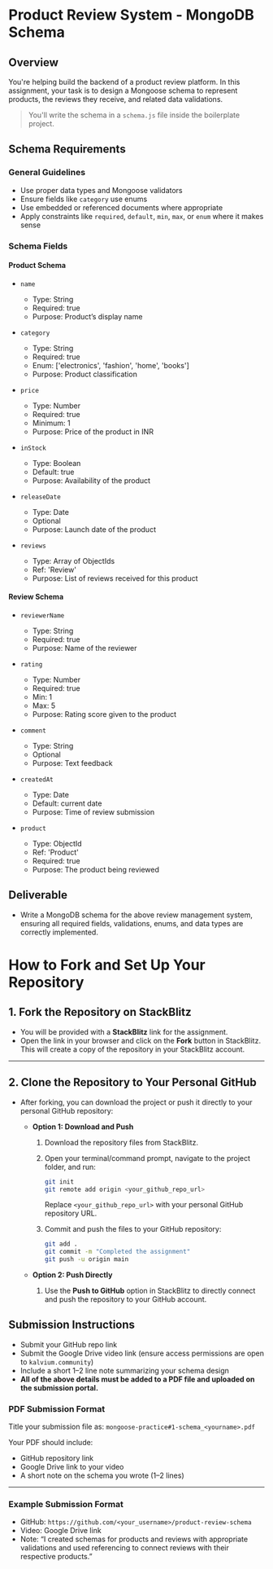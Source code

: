 # **Product Review System - MongoDB Schema**

## **Overview**

You're helping build the backend of a product review platform. In this assignment, your task is to design a Mongoose schema to represent products, the reviews they receive, and related data validations.

> You'll write the schema in a `schema.js` file inside the boilerplate project.

## **Schema Requirements**

### **General Guidelines**

- Use proper data types and Mongoose validators
- Ensure fields like `category` use enums
- Use embedded or referenced documents where appropriate
- Apply constraints like `required`, `default`, `min`, `max`, or `enum` where it makes sense

### **Schema Fields**

#### **Product Schema**

- `name`

  - Type: String
  - Required: true
  - Purpose: Product’s display name

- `category`

  - Type: String
  - Required: true
  - Enum: \['electronics', 'fashion', 'home', 'books']
  - Purpose: Product classification

- `price`

  - Type: Number
  - Required: true
  - Minimum: 1
  - Purpose: Price of the product in INR

- `inStock`

  - Type: Boolean
  - Default: true
  - Purpose: Availability of the product

- `releaseDate`

  - Type: Date
  - Optional
  - Purpose: Launch date of the product

- `reviews`

  - Type: Array of ObjectIds
  - Ref: 'Review'
  - Purpose: List of reviews received for this product

#### **Review Schema**

- `reviewerName`

  - Type: String
  - Required: true
  - Purpose: Name of the reviewer

- `rating`

  - Type: Number
  - Required: true
  - Min: 1
  - Max: 5
  - Purpose: Rating score given to the product

- `comment`

  - Type: String
  - Optional
  - Purpose: Text feedback

- `createdAt`

  - Type: Date
  - Default: current date
  - Purpose: Time of review submission

- `product`

  - Type: ObjectId
  - Ref: 'Product'
  - Required: true
  - Purpose: The product being reviewed

## **Deliverable**

- Write a MongoDB schema for the above review management system, ensuring all required fields, validations, enums, and data types are correctly implemented.

# **How to Fork and Set Up Your Repository**

## **1. Fork the Repository on StackBlitz**

- You will be provided with a **StackBlitz** link for the assignment.
- Open the link in your browser and click on the **Fork** button in StackBlitz.
  This will create a copy of the repository in your StackBlitz account.

---

## **2. Clone the Repository to Your Personal GitHub**

- After forking, you can download the project or push it directly to your personal GitHub repository:

  - **Option 1: Download and Push**

    1. Download the repository files from StackBlitz.
    2. Open your terminal/command prompt, navigate to the project folder, and run:

       ```bash
       git init
       git remote add origin <your_github_repo_url>
       ```

       Replace `<your_github_repo_url>` with your personal GitHub repository URL.

    3. Commit and push the files to your GitHub repository:

       ```bash
       git add .
       git commit -m "Completed the assignment"
       git push -u origin main
       ```

  - **Option 2: Push Directly**

    1. Use the **Push to GitHub** option in StackBlitz to directly connect and push the repository to your GitHub account.

## **Submission Instructions**

- Submit your GitHub repo link
- Submit the Google Drive video link (ensure access permissions are open to `kalvium.community`)
- Include a short 1–2 line note summarizing your schema design
- **All of the above details must be added to a PDF file and uploaded on the submission portal.**

### **PDF Submission Format**

Title your submission file as:
`mongoose-practice#1-schema_<yourname>.pdf`

Your PDF should include:

- GitHub repository link
- Google Drive link to your video
- A short note on the schema you wrote (1–2 lines)

---

### **Example Submission Format**

- GitHub: `https://github.com/<your_username>/product-review-schema`
- Video: Google Drive link
- Note: “I created schemas for products and reviews with appropriate validations and used referencing to connect reviews with their respective products.”
